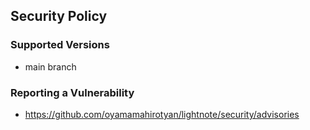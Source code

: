 ## Security Policy

### Supported Versions

* main branch

### Reporting a Vulnerability

* https://github.com/oyamamahirotyan/lightnote/security/advisories
